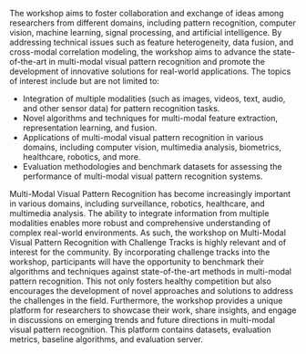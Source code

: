 The workshop aims to foster collaboration and exchange of ideas among researchers from different domains, including pattern recognition, computer vision, machine learning, signal processing, and artificial intelligence. By addressing technical issues such as feature heterogeneity, data fusion, and cross-modal correlation modeling, the workshop aims to advance the state-of-the-art in multi-modal visual pattern recognition and promote the development of innovative solutions for real-world applications. The topics of interest include but are not limited to:
- Integration of multiple modalities (such as images, videos, text, audio, and other sensor data) for pattern recognition tasks.
- Novel algorithms and techniques for multi-modal feature extraction, representation learning, and fusion.
- Applications of multi-modal visual pattern recognition in various domains, including computer vision, multimedia analysis, biometrics, healthcare, robotics, and more.
- Evaluation methodologies and benchmark datasets for assessing the performance of multi-modal visual pattern recognition systems.

Multi-Modal Visual Pattern Recognition has become increasingly important in various domains, including surveillance, robotics, healthcare, and multimedia analysis. The ability to integrate information from multiple modalities enables more robust and comprehensive understanding of complex real-world environments. As such, the workshop on Multi-Modal Visual Pattern Recognition with Challenge Tracks is highly relevant and of interest for the community. By incorporating challenge tracks into the workshop, participants will have the opportunity to benchmark their algorithms and techniques against state-of-the-art methods in multi-modal pattern recognition. This not only fosters healthy competition but also encourages the development of novel approaches and solutions to address the challenges in the field. Furthermore, the workshop provides a unique platform for researchers to showcase their work, share insights, and engage in discussions on emerging trends and future directions in multi-modal visual pattern recognition. This platform contains datasets, evaluation metrics, baseline algorithms, and evaluation server.

 
